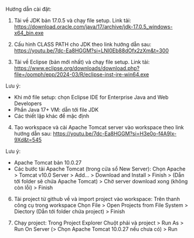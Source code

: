 Hướng dẫn cài đặt:
1. Tải về JDK bản 17.0.5 và chạy file setup.
Link tải: https://download.oracle.com/java/17/archive/jdk-17.0.5_windows-x64_bin.exe

2. Cấu hình CLASS PATH cho JDK theo link hướng dẫn sau:
https://youtu.be/7dc-Ea8HGGM?si=LNI0Eb88dOfx2zXm&t=300

3. Tải về Eclipse (bản mới nhất) và chạy file setup.
Link tải: https://www.eclipse.org/downloads/download.php?file=/oomph/epp/2024-03/R/eclipse-inst-jre-win64.exe

Lưu ý:
- Khi mở file setup: chọn Eclipse IDE for Enterprise Java and Web Developers
- Phần Java 17+ VM: dẫn tới file JDK
- Các thiết lập khác để mặc định

4. Tạo workspace và cài Apache Tomcat server vào workspace theo link hướng dẫn sau:
https://youtu.be/7dc-Ea8HGGM?si=H3e0o-f4A9Ix-9Xd&t=545

Lưu ý:
- Apache Tomcat bản 10.0.27
- Các bước tải Apache Tomcat (trong cửa sổ New Server):
Chọn Apache > Tomcat v10.0 Server > Add... > Download and Install > Finish > (Dẫn tới folder sẽ chứa Apache Tomcat) > Chờ server download xong (không còn lỗi) > Finish

6. Tải project từ github về và import project vào workspace:
Trên thanh công cụ trong workspace Chọn File > Open Projects from File System > Diectory (Dẫn tới folder chứa project) > Finish

7. Chạy project:
Trong Project Explorer Chuột phải và project > Run As > Run On Server (> Chọn Apache Tomcat 10.0.27 nếu chưa có) > Run
